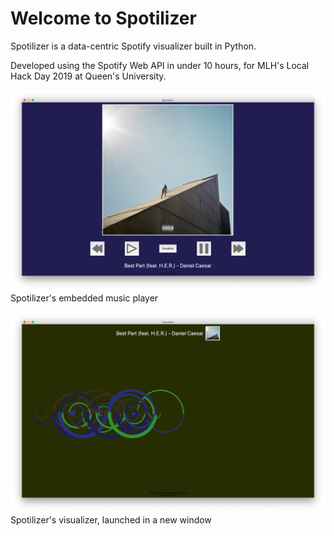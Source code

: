 # Welcome to Spotilizer

Spotilizer is a data-centric Spotify visualizer built in Python.

Developed using the Spotify Web API in under 10 hours, for MLH's Local Hack Day 2019 at Queen's University.

![Spotilizer Music Player](https://github.com/maxeisen/Spotilizer/blob/master/lib/assets/img/player_shot.png)
Spotilizer's embedded music player

![Spotilizer Visualizer](https://github.com/maxeisen/Spotilizer/blob/master/lib/assets/img/visualizer_shot.png)
Spotilizer's visualizer, launched in a new window
